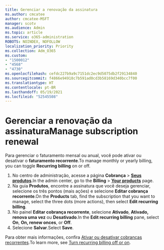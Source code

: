 ```yaml
---
title: Gerenciar a renovação da assinatura
ms.author: cmcatee
author: cmcatee-MSFT
manager: scotv
ms.audience: Admin
ms.topic: article
ms.service: o365-administration
ROBOTS: NOINDEX, NOFOLLOW
localization_priority: Priority
ms.collection: Adm_O365
ms.custom:
- "1500012"
- "4568"
- "4730"
ms.openlocfilehash: cefdc227b9a9c7151dc2ec9d5075db2f29134840
ms.sourcegitcommit: f4866e94918c7b591ad0cd3b58169d340bcc7f00
ms.translationtype: HT
ms.contentlocale: pt-BR
ms.lasthandoff: 05/19/2021
ms.locfileid: "52545508"
---
```

# <a name="manage-subscription-renewal"></a><span data-ttu-id="a96bf-102">Gerenciar a renovação da assinatura</span><span class="sxs-lookup"><span data-stu-id="a96bf-102">Manage subscription renewal</span></span>

<span data-ttu-id="a96bf-103">Para gerenciar o faturamento mensal ou anual, você pode ativar ou desativar o **faturamento recorrente**.</span><span class="sxs-lookup"><span data-stu-id="a96bf-103">To manage monthly or yearly billing, you can toggle **Recurring billing** on or off.</span></span>

1. <span data-ttu-id="a96bf-104">No centro de administração, acesse a página **Cobrança** > **[Seus produtos](https://go.microsoft.com/fwlink/p/?linkid=842054)**.</span><span class="sxs-lookup"><span data-stu-id="a96bf-104">In the admin center, go to the **Billing** > **[Your products](https://go.microsoft.com/fwlink/p/?linkid=842054)** page.</span></span>
2. <span data-ttu-id="a96bf-105">Na guia **Produtos**, encontre a assinatura que você deseja gerenciar, selecione os três pontos (mais ações) e selecione **Editar cobrança recorrente**.</span><span class="sxs-lookup"><span data-stu-id="a96bf-105">On the **Products** tab, find the subscription that you want to manage, select the three dots (more actions), then select **Edit recurring billing**.</span></span>
3. <span data-ttu-id="a96bf-106">No painel **Editar cobrança recorrente**, selecione **Ativado**, **Ativado, renova uma vez** ou **Desativado**.</span><span class="sxs-lookup"><span data-stu-id="a96bf-106">In the **Edit recurring billing** pane, select **On**, **On, renew onces**, or **Off**.</span></span>
4. <span data-ttu-id="a96bf-107">Selecione **Salvar**.</span><span class="sxs-lookup"><span data-stu-id="a96bf-107">Select **Save**.</span></span>

<span data-ttu-id="a96bf-108">Para obter mais informações, confira [Ativar ou desativar cobranças recorrentes](/microsoft-365/commerce/subscriptions/renew-your-subscription#turn-recurring-billing-off-or-on).</span><span class="sxs-lookup"><span data-stu-id="a96bf-108">To learn more, see [Turn recurring billing off or on](/microsoft-365/commerce/subscriptions/renew-your-subscription#turn-recurring-billing-off-or-on).</span></span>

